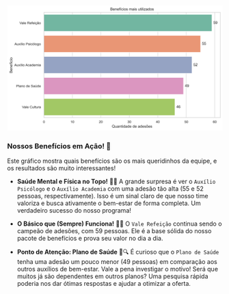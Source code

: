 ![Benefícios Mais Utilizados](python/graficos/beneficios_mais_utilizados.png)

### Nossos Benefícios em Ação! 🚀

Este gráfico mostra quais benefícios são os mais queridinhos da equipe, e os resultados são muito interessantes!

* **Saúde Mental e Física no Topo!** 🧠💪
    A grande surpresa é ver o `Auxílio Psicólogo` e o `Auxílio Academia` com uma adesão tão alta (55 e 52 pessoas, respectivamente). Isso é um sinal claro de que nosso time valoriza e busca ativamente o bem-estar de forma completa. Um verdadeiro sucesso do nosso programa!

* **O Básico que (Sempre) Funciona!** 🍲🥇
    O `Vale Refeição` continua sendo o campeão de adesões, com 59 pessoas. Ele é a base sólida do nosso pacote de benefícios e prova seu valor no dia a dia.

* **Ponto de Atenção: Plano de Saúde** 🧐🔍
    É curioso que o `Plano de Saúde` tenha uma adesão um pouco menor (49 pessoas) em comparação aos outros auxílios de bem-estar. Vale a pena investigar o motivo! Será que muitos já são dependentes em outros planos? Uma pesquisa rápida poderia nos dar ótimas respostas e ajudar a otimizar a oferta.
